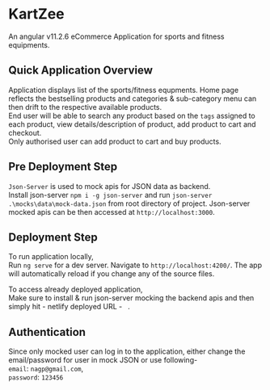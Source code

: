 # KartZee
An angular v11.2.6 eCommerce Application for sports and fitness equipments. 

## Quick Application Overview 
Application displays list of the sports/fitness equpments. Home page reflects the bestselling products and categories & sub-category menu can then drift to the respective available products.  
End user will be able to search any product based on the `tags` assigned to each product, view details/description of product, add product to cart and checkout.  
Only authorised user can add product to cart and buy products.  

## Pre Deployment Step
`Json-Server` is used to mock apis for JSON data as backend.  
Install json-server `npm i -g json-server` and run `json-server .\mocks\data\mock-data.json` from root directory of project.
Json-server mocked apis can be then accessed at  `http://localhost:3000`.  

## Deployment Step
To run application locally,  
Run `ng serve` for a dev server. Navigate to `http://localhost:4200/`. The app will automatically reload if you change any of the source files.  

To access already deployed application,  
Make sure to install & run json-server mocking the backend apis and then simply hit - netlify deployed URL - ` `.   

## Authentication 
Since only mocked user can log in to the application, either change the email/password for user in mock JSON or use following-  
`email`: `nagp@gmail.com`,  
`password`: `123456`
